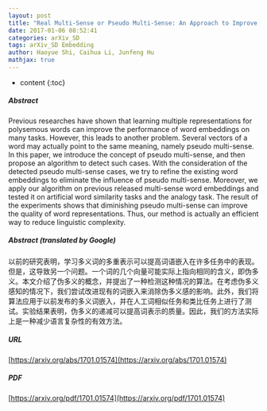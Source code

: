 ```yaml
---
layout: post
title: "Real Multi-Sense or Pseudo Multi-Sense: An Approach to Improve Word Representation"
date: 2017-01-06 08:52:41
categories: arXiv_SD
tags: arXiv_SD Embedding
author: Haoyue Shi, Caihua Li, Junfeng Hu
mathjax: true
---
```


* content
{:toc}

##### Abstract
Previous researches have shown that learning multiple representations for polysemous words can improve the performance of word embeddings on many tasks. However, this leads to another problem. Several vectors of a word may actually point to the same meaning, namely pseudo multi-sense. In this paper, we introduce the concept of pseudo multi-sense, and then propose an algorithm to detect such cases. With the consideration of the detected pseudo multi-sense cases, we try to refine the existing word embeddings to eliminate the influence of pseudo multi-sense. Moreover, we apply our algorithm on previous released multi-sense word embeddings and tested it on artificial word similarity tasks and the analogy task. The result of the experiments shows that diminishing pseudo multi-sense can improve the quality of word representations. Thus, our method is actually an efficient way to reduce linguistic complexity.

##### Abstract (translated by Google)
以前的研究表明，学习多义词的多重表示可以提高词语嵌入在许多任务中的表现。但是，这导致另一个问题。一个词的几个向量可能实际上指向相同的含义，即伪多义。本文介绍了伪多义的概念，并提出了一种检测这种情况的算法。在考虑伪多义感知的情况下，我们尝试改进现有的词嵌入来消除伪多义感的影响。此外，我们将算法应用于以前发布的多义词嵌入，并在人工词相似任务和类比任务上进行了测试。实验结果表明，伪多义的递减可以提高词表示的质量。因此，我们的方法实际上是一种减少语言复杂性的有效方法。

##### URL
[https://arxiv.org/abs/1701.01574](https://arxiv.org/abs/1701.01574)

##### PDF
[https://arxiv.org/pdf/1701.01574](https://arxiv.org/pdf/1701.01574)

